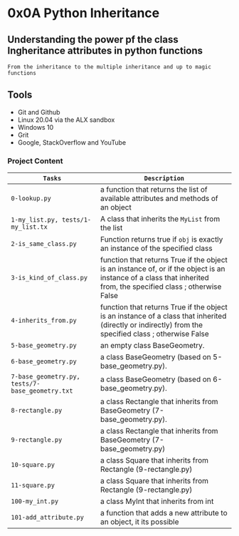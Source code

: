 # 0x0A Python Inheritance

## Understanding the power pf the class Ingheritance attributes in python functions

`From the inheritance to the multiple inheritance and up to magic functions`

## Tools 

* Git and Github
* Linux 20.04 via the ALX sandbox
* Windows 10
* Grit
* Google, StackOverflow and YouTube

### Project Content

| `Tasks` | `Description` |
| ------- | ------------- |
| `0-lookup.py` | a function that returns the list of available attributes and methods of an object |
| `1-my_list.py, tests/1-my_list.tx` | A class that inherits the `MyList` from the list |
| `2-is_same_class.py` | Function returns true if `obj` is exactly an instance of the specified class |
| `3-is_kind_of_class.py` |  function that returns True if the object is an instance of, or if the object is an instance of a class that inherited from, the specified class ; otherwise False |
| `4-inherits_from.py` |  function that returns True if the object is an instance of a class that inherited (directly or indirectly) from the specified class ; otherwise False |
| `5-base_geometry.py` | an empty class BaseGeometry. |
| `6-base_geometry.py` | a class BaseGeometry (based on 5-base_geometry.py). |
| `7-base_geometry.py, tests/7-base_geometry.txt` |  a class BaseGeometry (based on 6-base_geometry.py). |
| `8-rectangle.py` |  a class Rectangle that inherits from BaseGeometry (7-base_geometry.py). |
| `9-rectangle.py` | a class Rectangle that inherits from BaseGeometry (7-base_geometry.py) |
| `10-square.py` | a class Square that inherits from Rectangle (9-rectangle.py) |
| `11-square.py` |  a class Square that inherits from Rectangle (9-rectangle.py) |
| `100-my_int.py` | a class MyInt that inherits from int |
| `101-add_attribute.py` | a function that adds a new attribute to an object, it its possible |
